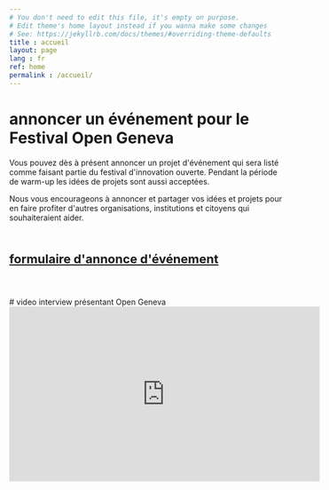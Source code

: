 ```yaml
---
# You don't need to edit this file, it's empty on purpose.
# Edit theme's home layout instead if you wanna make some changes
# See: https://jekyllrb.com/docs/themes/#overriding-theme-defaults
title : accueil
layout: page
lang : fr
ref: home
permalink : /accueil/
---
```


# annoncer un événement pour le Festival Open Geneva

Vous pouvez dès à présent annoncer un projet d'événement qui sera listé comme faisant
partie du festival d'innovation ouverte. Pendant la période de warm-up les idées de projets
sont aussi acceptées.

Nous vous encourageons à annoncer et partager vos idées et projets pour en faire profiter
d'autres organisations, institutions et citoyens qui souhaiteraient aider.

<br>
<p style="font-size: 22px"><strong>
<a href="https://goo.gl/forms/TjyL2rrH9OArOzio2">formulaire d'annonce d'événement</a>
</strong>
</p>
<br><br>
# video interview présentant Open Geneva

<iframe width="560" height="315" src="https://www.youtube.com/embed/hwsQyZ5uDKM" frameborder="0" allowfullscreen></iframe>
